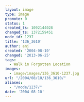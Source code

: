 ```yaml
---
layout: image
type: image
promote: 0
status: 1
created_ts: 1092144028
changed_ts: 1372159451
node_id: 1237
title: '136_3610'
author: anj
created: '2004-08-10'
changed: '2013-06-25'
tags:
  - Walk in Forgotten Location
images:
  - image/images/136_3610-1237.jpg
url: "/2004/08/10/136_3610/"
aliases:
  - "/node/1237/"
date: '2004-08-10'
---
```


